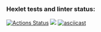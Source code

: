### Hexlet tests and linter status: 
[![Actions Status](https://github.com/vera-bashnyak/frontend-project-46/actions/workflows/hexlet-check.yml/badge.svg)](https://github.com/vera-bashnyak/frontend-project-46/actions)
<a href="https://codeclimate.com/github/vera-bashnyak/frontend-project-46/maintainability"><img src="https://api.codeclimate.com/v1/badges/9aaa25a7b471339aa356/maintainability" /></a>
[![asciicast](https://asciinema.org/a/674371.svg)](https://asciinema.org/a/674371)
